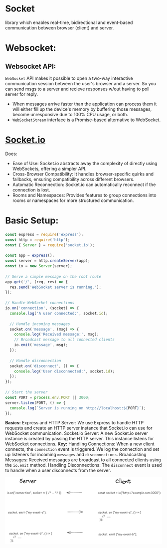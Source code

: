 # Socket
library which enables real-time, bidirectional and event-based communication between browser (client) and server. 

# Websocket:

## Websocket API:
`WebSocket` API makes it possible to open a two-way interactive communication session between the user's browser and a server. So you can send msgs to a server and recieve responses w/out having to poll server for reply.

- When messages arrive faster than the application can process them it will either fill up the device's memory by buffering those messages, become unresponsive due to 100% CPU usage, or both.
- `WebSocketStream` interface is a Promise-based alternative to WebSocket.

# [Socket.io](https://medium.com/@brianmwambia3/introduction-to-websockets-and-socket-io-for-real-time-applications-369dcdd88e4d) 
Does: 
- Ease of Use: Socket.io abstracts away the complexity of directly using WebSockets, offering a simpler API.
- Cross-Browser Compatibility: It handles browser-specific quirks and fallbacks, ensuring compatibility across different browsers.
- Automatic Reconnection: Socket.io can automatically reconnect if the connection is lost.
- Rooms and Namespaces: Provides features to group connections into rooms or namespaces for more structured communication.


# Basic Setup:

```js
const express = require('express');
const http = require('http');
const { Server } = require('socket.io');

const app = express();
const server = http.createServer(app);
const io = new Server(server);

// Serve a simple message on the root route
app.get('/', (req, res) => {
  res.send('WebSocket server is running.');
});

// Handle WebSocket connections
io.on('connection', (socket) => {
  console.log('A user connected:', socket.id);

  // Handle incoming messages
  socket.on('message', (msg) => {
    console.log('Received message:', msg);
    // Broadcast message to all connected clients
    io.emit('message', msg);
  });

  // Handle disconnection
  socket.on('disconnect', () => {
    console.log('User disconnected:', socket.id);
  });
});

// Start the server
const PORT = process.env.PORT || 3000;
server.listen(PORT, () => {
  console.log(`Server is running on http://localhost:${PORT}`);
});

```
**Basics:**
Express and HTTP Server: We use Express to handle HTTP requests and create an HTTP server instance that Socket.io can use for WebSocket communication.
Socket.io Server: A new Socket.io server instance is created by passing the HTTP server. This instance listens for WebSocket connections.
**Key:**
Handling Connections: When a new client connects, the `connection` event is triggered. We log the connection and set up listeners for incoming `messages` and `disconnections`.
Broadcasting Messages: Received messages are broadcast to all connected clients using the `io.emit` method.
Handling Disconnections: The `disconnect` event is used to handle when a user disconnects from the server.



![alt text](image.png)